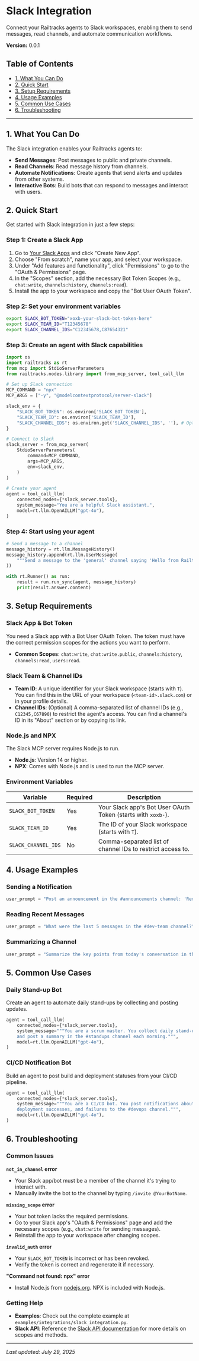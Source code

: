 # Slack Integration

Connect your Railtracks agents to Slack workspaces, enabling them to send messages, read channels, and automate communication workflows.

**Version:** 0.0.1

## Table of Contents

- [1. What You Can Do](#1-what-you-can-do)
- [2. Quick Start](#2-quick-start)
- [3. Setup Requirements](#3-setup-requirements)
- [4. Usage Examples](#4-usage-examples)
- [5. Common Use Cases](#5-common-use-cases)
- [6. Troubleshooting](#6-troubleshooting)

---

## 1. What You Can Do

The Slack integration enables your Railtracks agents to:

- **Send Messages**: Post messages to public and private channels.
- **Read Channels**: Read message history from channels.
- **Automate Notifications**: Create agents that send alerts and updates from other systems.
- **Interactive Bots**: Build bots that can respond to messages and interact with users.

## 2. Quick Start

Get started with Slack integration in just a few steps:

### Step 1: Create a Slack App

1. Go to [Your Slack Apps](https://api.slack.com/apps) and click "Create New App".
2. Choose "From scratch", name your app, and select your workspace.
3. Under "Add features and functionality", click "Permissions" to go to the "OAuth & Permissions" page.
4. In the "Scopes" section, add the necessary Bot Token Scopes (e.g., `chat:write`, `channels:history`, `channels:read`).
5. Install the app to your workspace and copy the "Bot User OAuth Token".

### Step 2: Set your environment variables

```bash
export SLACK_BOT_TOKEN="xoxb-your-slack-bot-token-here"
export SLACK_TEAM_ID="T12345678"
export SLACK_CHANNEL_IDS="C12345678,C87654321"
```

### Step 3: Create an agent with Slack capabilities

```python
import os
import railtracks as rt
from mcp import StdioServerParameters
from railtracks.nodes.library import from_mcp_server, tool_call_llm

# Set up Slack connection
MCP_COMMAND = "npx"
MCP_ARGS = ["-y", "@modelcontextprotocol/server-slack"]

slack_env = {
    "SLACK_BOT_TOKEN": os.environ['SLACK_BOT_TOKEN'],
    "SLACK_TEAM_ID": os.environ['SLACK_TEAM_ID'],
    "SLACK_CHANNEL_IDS": os.environ.get('SLACK_CHANNEL_IDS', ''), # Optional
}

# Connect to Slack
slack_server = from_mcp_server(
    StdioServerParameters(
        command=MCP_COMMAND,
        args=MCP_ARGS,
        env=slack_env,
    )
)

# Create your agent
agent = tool_call_llm(
    connected_nodes={*slack_server.tools},
    system_message="You are a helpful Slack assistant.",
    model=rt.llm.OpenAILLM("gpt-4o"),
)
```

### Step 4: Start using your agent

```python
# Send a message to a channel
message_history = rt.llm.MessageHistory()
message_history.append(rt.llm.UserMessage(
    """Send a message to the 'general' channel saying 'Hello from Railtracks!'"""
))

with rt.Runner() as run:
    result = run.run_sync(agent, message_history)
    print(result.answer.content)
```

## 3. Setup Requirements

### Slack App & Bot Token

You need a Slack app with a Bot User OAuth Token. The token must have the correct permission scopes for the actions you want to perform.

- **Common Scopes**: `chat:write`, `chat:write.public`, `channels:history`, `channels:read`, `users:read`.

### Slack Team & Channel IDs

- **Team ID**: A unique identifier for your Slack workspace (starts with `T`). You can find this in the URL of your workspace (`<team-id>.slack.com`) or in your profile details.
- **Channel IDs**: (Optional) A comma-separated list of channel IDs (e.g., `C12345,C67890`) to restrict the agent's access. You can find a channel's ID in its "About" section or by copying its link.

### Node.js and NPX

The Slack MCP server requires Node.js to run.
- **Node.js**: Version 14 or higher.
- **NPX**: Comes with Node.js and is used to run the MCP server.

### Environment Variables

| Variable | Required | Description |
|---------------------|----------|----------------------------------------------------------------|
| `SLACK_BOT_TOKEN` | Yes | Your Slack app's Bot User OAuth Token (starts with `xoxb-`). |
| `SLACK_TEAM_ID` | Yes | The ID of your Slack workspace (starts with `T`). |
| `SLACK_CHANNEL_IDS` | No | Comma-separated list of channel IDs to restrict access to. |

## 4. Usage Examples

### Sending a Notification

```python
user_prompt = "Post an announcement in the #announcements channel: 'Reminder: Team meeting tomorrow at 10 AM.'"
```

### Reading Recent Messages

```python
user_prompt = "What were the last 5 messages in the #dev-team channel?"
```

### Summarizing a Channel

```python
user_prompt = "Summarize the key points from today's conversation in the #project-alpha channel."
```

## 5. Common Use Cases

### Daily Stand-up Bot

Create an agent to automate daily stand-ups by collecting and posting updates.

```python
agent = tool_call_llm(
    connected_nodes={*slack_server.tools},
    system_message="""You are a scrum master. You collect daily stand-up notes from team members
    and post a summary in the #standups channel each morning.""",
    model=rt.llm.OpenAILLM("gpt-4o"),
)
```

### CI/CD Notification Bot

Build an agent to post build and deployment statuses from your CI/CD pipeline.

```python
agent = tool_call_llm(
    connected_nodes={*slack_server.tools},
    system_message="""You are a CI/CD bot. You post notifications about build statuses,
    deployment successes, and failures to the #devops channel.""",
    model=rt.llm.OpenAILLM("gpt-4o"),
)
```

## 6. Troubleshooting

### Common Issues

**`not_in_channel` error**
- Your Slack app/bot must be a member of the channel it's trying to interact with.
- Manually invite the bot to the channel by typing `/invite @YourBotName`.

**`missing_scope` error**
- Your bot token lacks the required permissions.
- Go to your Slack app's "OAuth & Permissions" page and add the necessary scopes (e.g., `chat:write` for sending messages).
- Reinstall the app to your workspace after changing scopes.

**`invalid_auth` error**
- Your `SLACK_BOT_TOKEN` is incorrect or has been revoked.
- Verify the token is correct and regenerate it if necessary.

**"Command not found: npx" error**
- Install Node.js from [nodejs.org](https://nodejs.org/). NPX is included with Node.js.

### Getting Help

- **Examples**: Check out the complete example at `examples/integrations/slack_integration.py`.
- **Slack API**: Reference the [Slack API documentation](https://api.slack.com/) for more details on scopes and methods.

---

*Last updated: July 29, 2025*